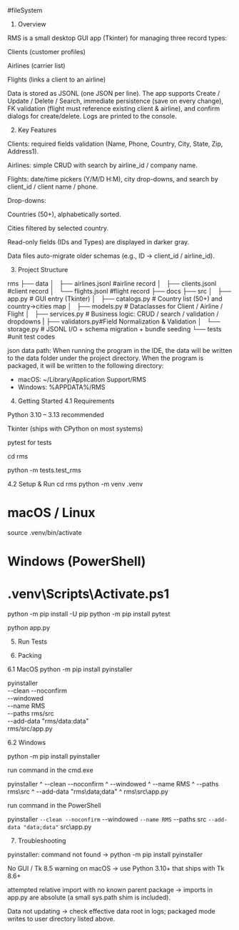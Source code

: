 #fileSystem

1) Overview

RMS is a small desktop GUI app (Tkinter) for managing three record types:

Clients (customer profiles)

Airlines (carrier list)

Flights (links a client to an airline)

Data is stored as JSONL (one JSON per line). The app supports Create / Update / Delete / Search, immediate persistence (save on every change), FK validation (flight must reference existing client & airline), and confirm dialogs for create/delete. Logs are printed to the console.

2) Key Features

Clients: required fields validation (Name, Phone, Country, City, State, Zip, Address1).

Airlines: simple CRUD with search by airline_id / company name.

Flights: date/time pickers (Y/M/D H:M), city drop-downs, and search by client_id / client name / phone.

Drop-downs:

Countries (50+), alphabetically sorted.

Cities filtered by selected country.

Read-only fields (IDs and Types) are displayed in darker gray.

Data files auto-migrate older schemas (e.g., ID → client_id / airline_id).

3) Project Structure

rms
    ├── data
    │   ├── airlines.jsonl   #airline record
    │   ├── clients.jsonl    #client record
    │   └── flights.jsonl    #flight record
    ├── docs
    ├── src
    │   ├── app.py       # GUI entry (Tkinter)
    │   ├── catalogs.py  # Country list (50+) and country→cities map
    │   ├── models.py    # Dataclasses for Client / Airline / Flight
    │   ├── services.py  # Business logic: CRUD / search / validation / dropdowns
    |   ├── validators.py#Field Normalization & Validation
    │   └── storage.py   # JSONL I/O + schema migration + bundle seeding
    └── tests  #unit test codes

json data path:
When running the program in the IDE, the data will be written to the data folder under the project directory.
When the program is packaged, it will be written to the following directory:

- macOS: ~/Library/Application Support/RMS
- Windows: %APPDATA%/RMS

4) Getting Started
4.1 Requirements

Python 3.10 – 3.13 recommended

Tkinter (ships with CPython on most systems)

pytest for tests

cd rms

python -m tests.test_rms

4.2 Setup & Run
cd rms
python -m venv .venv
# macOS / Linux
source .venv/bin/activate
# Windows (PowerShell)
# .venv\Scripts\Activate.ps1

python -m pip install -U pip
python -m pip install pytest

python app.py


5) Run Tests


6) Packing

6.1 MacOS
python -m pip install pyinstaller

pyinstaller \
  --clean --noconfirm \
  --windowed \
  --name RMS \
  --paths rms/src \
  --add-data "rms/data:data" \
  rms/src/app.py

6.2 Windows

python -m pip install pyinstaller

run command in the cmd.exe

pyinstaller ^
  --clean --noconfirm ^
  --windowed ^
  --name RMS ^
  --paths rms\src ^
  --add-data "rms\data;data" ^
  rms\src\app.py

run command in the PowerShell

<!-- pyinstaller `
  --clean --noconfirm `
  --windowed `
  --name RMS `
  --paths rms\src `
  --add-data "rms\data;data" `
  rms\src\app.py -->

  pyinstaller `
  --clean --noconfirm `
  --windowed `
  --name RMS `
  --paths src `
  --add-data "data;data" `
  src\app.py



7) Troubleshooting

pyinstaller: command not found → python -m pip install pyinstaller

No GUI / Tk 8.5 warning on macOS → use Python 3.10+ that ships with Tk 8.6+

attempted relative import with no known parent package → imports in app.py are absolute (a small sys.path shim is included).

Data not updating → check effective data root in logs; packaged mode writes to user directory listed above.

